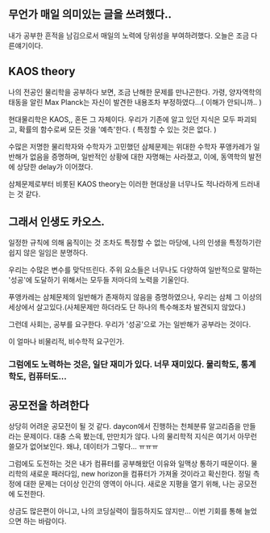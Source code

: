 ## 무언가 매일 의미있는 글을 쓰려했다..

내가 공부한 흔적을 남김으로서 매일의 노력에 당위성을 부여하려했다.
오늘은 조금 다른얘기이다.

## KAOS theory

나의 전공인 물리학을 공부하다 보면, 조금 난해한 문제를 만나곤한다.
가령, 양자역학의 태동을 알린 Max Planck는 자신이 발견한 내용조차 부정하였다...( 이해가 안되니까.. )

현대물리학은 KAOS,, 혼돈 그 자체이다.
우리가 기존에 알고 있던 지식은 모두 파괴되고, 확률의 함수로써 모든 것을 '예측'한다. ( 특정할 수 있는 것은 없다. ) 

수많은 저명한 물리학자와 수학자가 고민했던 삼체문제는 위대한 수학자 푸앵카레가 일반해가 없음을 증명하며, 일반적인 상황에 대한 자명해는 사라졌고,
이에, 동역학의 발전에 상당한 delay가 이어졌다.

삼체문제로부터 비롯된 KAOS theory는 이러한 현대상을 너무나도 적나라하게 드러내는 것 같다.

## 그래서 인생도 카오스.

일정한 규칙에 의해 움직이는 것 조차도 특정할 수 없는 마당에, 나의 인생을 특정하기란 쉽지 않은 일임은 분명하다.

우리는 수많은 변수를 맞닥뜨린다. 주위 요소들은 너무나도 다양하여 일반적으로 말하는 '성공'에 도달하기 위해서는 모두들 저마다의 노력을 기울인다.

푸앵카레는 삼체문제의 일반해가 존재하지 않음을 증명하였으나, 우리는 삼체 그 이상의 세상에서 살고있다.(사체문제만 하더라도 단 하나의 특수해조차 발견되지 않았다.)

그런데 사회는, 공부를 요구한다. 우리가 '성공'으로 가는 일반해가 공부라는 것이다.

이 얼마나 비물리적, 비수학적 요구인가.

### 그럼에도 노력하는 것은, 일단 재미가 있다. 너무 재미있다. 물리학도, 통계학도, 컴퓨터도...


## 공모전을 하려한다

상당히 어려운 공모전이 될 것 같다. daycon에서 진행하는 천체분류 알고리즘을 만들라는 문제이다.
대충 스윽 봤는데, 만만치가 않다. 나의 물리학적 지식은 여기서 아무런 쓸모가 없어보인다.
왜냐, 데이터가 그렇다... ㅠㅠㅠ

그럼에도 도전하는 것은 내가 컴퓨터를 공부해왔던 이유와 일맥상 통하기 때문이다.
물리학의 새로운 패러다임, new horizon을 컴퓨터가 가져올 것이라고 확신한다. 정밀 측정에 대한 문제는 더이상 인간의 영역이 아니다.
새로운 지평을 열기 위해, 나는 공모전에 도전한다.

상금도 많은편이 아니고, 나의 코딩실력이 월등하지도 않지만... 이번 기회를 통해 늘었으면 하는 바람이다.
